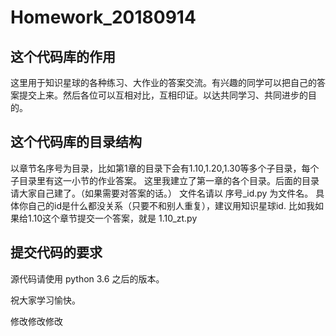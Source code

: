 # Homework_20180914

## 这个代码库的作用
这里用于知识星球的各种练习、大作业的答案交流。有兴趣的同学可以把自己的答案提交上来。然后各位可以互相对比，互相印证。以达共同学习、共同进步的目的。

## 这个代码库的目录结构
以章节名序号为目录，比如第1章的目录下会有1.10,1.20,1.30等多个子目录，每个子目录里有这一小节的作业答案。
这里我建立了第一章的各个目录。后面的目录请大家自己建了。（如果需要对答案的话。）
文件名请以 序号_id.py 为文件名。
具体你自己的id是什么都没关系（只要不和别人重复），建议用知识星球id.
比如我如果给1.10这个章节提交一个答案，就是 1.10_zt.py


## 提交代码的要求
源代码请使用 python 3.6 之后的版本。



祝大家学习愉快。

修改修改修改
